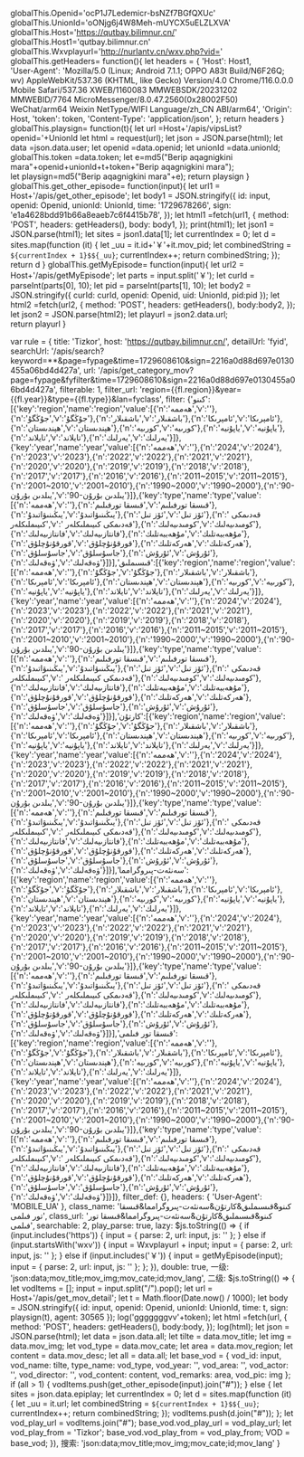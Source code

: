 globalThis.Openid='ocP1J7Ledemicr-bsNZf7BGfQXUc'
globalThis.UnionId='oONjg6j4W8Meh-mUYCX5uELZLXVA'
globalThis.Host='https://qutbay.bilimnur.cn/'
globalThis.Host1='qutbay.bilimnur.cn'
globalThis.Wxvplayurl='http://nurlantv.cn/wxv.php?vid='
globalThis.getHeaders= function(){
    let headers = {
        'Host': Host1,        
        'User-Agent': 'Mozilla/5.0 (Linux; Android 7.1.1; OPPO A83t Build/N6F26Q; wv) AppleWebKit/537.36 (KHTML, like Gecko) Version/4.0 Chrome/116.0.0.0 Mobile Safari/537.36 XWEB/1160083 MMWEBSDK/20231202 MMWEBID/7764 MicroMessenger/8.0.47.2560(0x28002F50) WeChat/arm64 Weixin NetType/WIFI Language/zh_CN ABI/arm64',
        'Origin': Host,
        'token': token,
        'Content-Type': 'application/json',
    };
    return headers
}
globalThis.playsign= function(t){
    let url =Host+'/apis/vipsList?openid='+UnionId
    let html = request(url);
    let json = JSON.parse(html);
    let data =json.data.user;
    let openid =data.openid;
    let unionId =data.unionId;
    globalThis.token =data.token;
    let e=md5("Berip aqagnigkini mara"+openid+unionId+t+token+"Berip aqagnigkini mara");   
    let playsign=md5("Berip aqagnigkini mara"+e);
    return playsign
}
globalThis.get_other_episode= function(input){
    let url1 = Host+'/apis/get_other_episode';
    let body1 = JSON.stringify({
        id: input,
        openid: Openid,
        unionId: UnionId,
        time: '1729678266',
        sign: 'e1a4628bdd91b66a8eaeb7c6f4415b78',
    });
    let html1 =fetch(url1, {
        method: 'POST',
        headers: getHeaders(),
        body: body1,
    });
    print(html1);
    let json1 = JSON.parse(html1);
    let sites = json1.data[1];
    let currentIndex = 0;
    let d = sites.map(function (it) {
        let _uu = it.id+'￥'+it.mov_pid;
        let combinedString = `${currentIndex + 1}$${_uu}`;
        currentIndex++;
        return combinedString;
    });
    return d
}
globalThis.getMyEpisode= function(input){
    let url2 = Host+'/apis/getMyEpisode';
    let parts = input.split('￥');
    let curId = parseInt(parts[0], 10); 
    let pid = parseInt(parts[1], 10); 
    let body2 = JSON.stringify({
        curId: curId,
        openid: Openid,
        uid: UnionId,
        pid:pid
    }); 
    let html2 =fetch(url2, {
        method: 'POST',
        headers: getHeaders(),
        body:body2,
    });
    let json2 = JSON.parse(html2);
    let playurl = json2.data.url;  
    return playurl
}

var rule = {
    title: 'Tizkor',
    host: 'https://qutbay.bilimnur.cn/',
    detailUrl: 'fyid',
    searchUrl: '/apis/search?keyword=**&page=fypage&time=1729608610&sign=2216a0d88d697e0130455a06bd4d427a',
    url: '/apis/get_category_mov?page=fypage&fyfilter&time=1729608610&sign=2216a0d88d697e0130455a06bd4d427a',
    filterable: 1,
    filter_url: 'region={{fl.region}}&year={{fl.year}}&type={{fl.type}}&lan=fyclass',
    filter: {'كىنو':[{'key':'region','name':'region','value':[{'n':'ھەممە','v':''},{'n':'جۇڭگۇ','v':'جۇڭگۇ'},{'n':'باشقىلار','v':'باشقىلار'},{'n':'ئامېرىكا','v':'ئامېرىكا'},{'n':'ھېندىستان','v':'ھېندىستان'},{'n':'كورىيە','v':'كورىيە'},{'n':'ياپۇنيە','v':'ياپۇنيە'},{'n':'تايلاند','v':'تايلاند'},{'n':'يەرلىك','v':'يەرلىك'}]},{'key':'year','name':'year','value':[{'n':'ھەممە','v':''},{'n':'2024','v':'2024'},{'n':'2023','v':'2023'},{'n':'2022','v':'2022'},{'n':'2021','v':'2021'},{'n':'2020','v':'2020'},{'n':'2019','v':'2019'},{'n':'2018','v':'2018'},{'n':'2017','v':'2017'},{'n':'2016','v':'2016'},{'n':'2011~2015','v':'2011~2015'},{'n':'2001~2010','v':'2001~2010'},{'n':'1990~2000','v':'1990~2000'},{'n':'90-يىلدىن بۇرۇن','v':'90-يىلدىن بۇرۇن'}]},{'key':'type','name':'type','value':[{'n':'ھەممە','v':''},{'n':'قىسقا تورفىلىم','v':'قىسقا تورفىلىم'},{'n':'يىڭىنىۋاتىدۇ','v':'يىڭىنىۋاتىدۇ'},{'n':'ئۆز تىل','v':'ئۆز تىل'},{'n':' قەدىمكى كىيىملىكلەر','v':' قەدىمكى كىيىملىكلەر'},{'n':'كومىدىيەلىك','v':'كومىدىيەلىك'},{'n':'فانتازىيەلىك','v':'فانتازىيەلىك'},{'n':'مۇھەببەتلىك','v':'مۇھەببەتلىك'},{'n':'قورقۇنۇچلۇق','v':'قورقۇنۇچلۇق'},{'n':'ھەركەتلىك','v':'ھەركەتلىك'},{'n':'جاسۇسلۇق','v':'جاسۇسلۇق'},{'n':'ئۇرۇش','v':'ئۇرۇش'},{'n':'ۋەقەلىك','v':'ۋەقەلىك'}]}],'قىسىملىق':[{'key':'region','name':'region','value':[{'n':'ھەممە','v':''},{'n':'جۇڭگۇ','v':'جۇڭگۇ'},{'n':'باشقىلار','v':'باشقىلار'},{'n':'ئامېرىكا','v':'ئامېرىكا'},{'n':'ھېندىستان','v':'ھېندىستان'},{'n':'كورىيە','v':'كورىيە'},{'n':'ياپۇنيە','v':'ياپۇنيە'},{'n':'تايلاند','v':'تايلاند'},{'n':'يەرلىك','v':'يەرلىك'}]},{'key':'year','name':'year','value':[{'n':'ھەممە','v':''},{'n':'2024','v':'2024'},{'n':'2023','v':'2023'},{'n':'2022','v':'2022'},{'n':'2021','v':'2021'},{'n':'2020','v':'2020'},{'n':'2019','v':'2019'},{'n':'2018','v':'2018'},{'n':'2017','v':'2017'},{'n':'2016','v':'2016'},{'n':'2011~2015','v':'2011~2015'},{'n':'2001~2010','v':'2001~2010'},{'n':'1990~2000','v':'1990~2000'},{'n':'90-يىلدىن بۇرۇن','v':'90-يىلدىن بۇرۇن'}]},{'key':'type','name':'type','value':[{'n':'ھەممە','v':''},{'n':'قىسقا تورفىلىم','v':'قىسقا تورفىلىم'},{'n':'يىڭىنىۋاتىدۇ','v':'يىڭىنىۋاتىدۇ'},{'n':'ئۆز تىل','v':'ئۆز تىل'},{'n':' قەدىمكى كىيىملىكلەر','v':' قەدىمكى كىيىملىكلەر'},{'n':'كومىدىيەلىك','v':'كومىدىيەلىك'},{'n':'فانتازىيەلىك','v':'فانتازىيەلىك'},{'n':'مۇھەببەتلىك','v':'مۇھەببەتلىك'},{'n':'قورقۇنۇچلۇق','v':'قورقۇنۇچلۇق'},{'n':'ھەركەتلىك','v':'ھەركەتلىك'},{'n':'جاسۇسلۇق','v':'جاسۇسلۇق'},{'n':'ئۇرۇش','v':'ئۇرۇش'},{'n':'ۋەقەلىك','v':'ۋەقەلىك'}]}],'كارتۇن':[{'key':'region','name':'region','value':[{'n':'ھەممە','v':''},{'n':'جۇڭگۇ','v':'جۇڭگۇ'},{'n':'باشقىلار','v':'باشقىلار'},{'n':'ئامېرىكا','v':'ئامېرىكا'},{'n':'ھېندىستان','v':'ھېندىستان'},{'n':'كورىيە','v':'كورىيە'},{'n':'ياپۇنيە','v':'ياپۇنيە'},{'n':'تايلاند','v':'تايلاند'},{'n':'يەرلىك','v':'يەرلىك'}]},{'key':'year','name':'year','value':[{'n':'ھەممە','v':''},{'n':'2024','v':'2024'},{'n':'2023','v':'2023'},{'n':'2022','v':'2022'},{'n':'2021','v':'2021'},{'n':'2020','v':'2020'},{'n':'2019','v':'2019'},{'n':'2018','v':'2018'},{'n':'2017','v':'2017'},{'n':'2016','v':'2016'},{'n':'2011~2015','v':'2011~2015'},{'n':'2001~2010','v':'2001~2010'},{'n':'1990~2000','v':'1990~2000'},{'n':'90-يىلدىن بۇرۇن','v':'90-يىلدىن بۇرۇن'}]},{'key':'type','name':'type','value':[{'n':'ھەممە','v':''},{'n':'قىسقا تورفىلىم','v':'قىسقا تورفىلىم'},{'n':'يىڭىنىۋاتىدۇ','v':'يىڭىنىۋاتىدۇ'},{'n':'ئۆز تىل','v':'ئۆز تىل'},{'n':' قەدىمكى كىيىملىكلەر','v':' قەدىمكى كىيىملىكلەر'},{'n':'كومىدىيەلىك','v':'كومىدىيەلىك'},{'n':'فانتازىيەلىك','v':'فانتازىيەلىك'},{'n':'مۇھەببەتلىك','v':'مۇھەببەتلىك'},{'n':'قورقۇنۇچلۇق','v':'قورقۇنۇچلۇق'},{'n':'ھەركەتلىك','v':'ھەركەتلىك'},{'n':'جاسۇسلۇق','v':'جاسۇسلۇق'},{'n':'ئۇرۇش','v':'ئۇرۇش'},{'n':'ۋەقەلىك','v':'ۋەقەلىك'}]}],'سەنئەت-پىروگرامما':[{'key':'region','name':'region','value':[{'n':'ھەممە','v':''},{'n':'جۇڭگۇ','v':'جۇڭگۇ'},{'n':'باشقىلار','v':'باشقىلار'},{'n':'ئامېرىكا','v':'ئامېرىكا'},{'n':'ھېندىستان','v':'ھېندىستان'},{'n':'كورىيە','v':'كورىيە'},{'n':'ياپۇنيە','v':'ياپۇنيە'},{'n':'تايلاند','v':'تايلاند'},{'n':'يەرلىك','v':'يەرلىك'}]},{'key':'year','name':'year','value':[{'n':'ھەممە','v':''},{'n':'2024','v':'2024'},{'n':'2023','v':'2023'},{'n':'2022','v':'2022'},{'n':'2021','v':'2021'},{'n':'2020','v':'2020'},{'n':'2019','v':'2019'},{'n':'2018','v':'2018'},{'n':'2017','v':'2017'},{'n':'2016','v':'2016'},{'n':'2011~2015','v':'2011~2015'},{'n':'2001~2010','v':'2001~2010'},{'n':'1990~2000','v':'1990~2000'},{'n':'90-يىلدىن بۇرۇن','v':'90-يىلدىن بۇرۇن'}]},{'key':'type','name':'type','value':[{'n':'ھەممە','v':''},{'n':'قىسقا تورفىلىم','v':'قىسقا تورفىلىم'},{'n':'يىڭىنىۋاتىدۇ','v':'يىڭىنىۋاتىدۇ'},{'n':'ئۆز تىل','v':'ئۆز تىل'},{'n':' قەدىمكى كىيىملىكلەر','v':' قەدىمكى كىيىملىكلەر'},{'n':'كومىدىيەلىك','v':'كومىدىيەلىك'},{'n':'فانتازىيەلىك','v':'فانتازىيەلىك'},{'n':'مۇھەببەتلىك','v':'مۇھەببەتلىك'},{'n':'قورقۇنۇچلۇق','v':'قورقۇنۇچلۇق'},{'n':'ھەركەتلىك','v':'ھەركەتلىك'},{'n':'جاسۇسلۇق','v':'جاسۇسلۇق'},{'n':'ئۇرۇش','v':'ئۇرۇش'},{'n':'ۋەقەلىك','v':'ۋەقەلىك'}]}],'قىسقا تور فىلمى':[{'key':'region','name':'region','value':[{'n':'ھەممە','v':''},{'n':'جۇڭگۇ','v':'جۇڭگۇ'},{'n':'باشقىلار','v':'باشقىلار'},{'n':'ئامېرىكا','v':'ئامېرىكا'},{'n':'ھېندىستان','v':'ھېندىستان'},{'n':'كورىيە','v':'كورىيە'},{'n':'ياپۇنيە','v':'ياپۇنيە'},{'n':'تايلاند','v':'تايلاند'},{'n':'يەرلىك','v':'يەرلىك'}]},{'key':'year','name':'year','value':[{'n':'ھەممە','v':''},{'n':'2024','v':'2024'},{'n':'2023','v':'2023'},{'n':'2022','v':'2022'},{'n':'2021','v':'2021'},{'n':'2020','v':'2020'},{'n':'2019','v':'2019'},{'n':'2018','v':'2018'},{'n':'2017','v':'2017'},{'n':'2016','v':'2016'},{'n':'2011~2015','v':'2011~2015'},{'n':'2001~2010','v':'2001~2010'},{'n':'1990~2000','v':'1990~2000'},{'n':'90-يىلدىن بۇرۇن','v':'90-يىلدىن بۇرۇن'}]},{'key':'type','name':'type','value':[{'n':'ھەممە','v':''},{'n':'قىسقا تورفىلىم','v':'قىسقا تورفىلىم'},{'n':'يىڭىنىۋاتىدۇ','v':'يىڭىنىۋاتىدۇ'},{'n':'ئۆز تىل','v':'ئۆز تىل'},{'n':' قەدىمكى كىيىملىكلەر','v':' قەدىمكى كىيىملىكلەر'},{'n':'كومىدىيەلىك','v':'كومىدىيەلىك'},{'n':'فانتازىيەلىك','v':'فانتازىيەلىك'},{'n':'مۇھەببەتلىك','v':'مۇھەببەتلىك'},{'n':'قورقۇنۇچلۇق','v':'قورقۇنۇچلۇق'},{'n':'ھەركەتلىك','v':'ھەركەتلىك'},{'n':'جاسۇسلۇق','v':'جاسۇسلۇق'},{'n':'ئۇرۇش','v':'ئۇرۇش'},{'n':'ۋەقەلىك','v':'ۋەقەلىك'}]}]},
    filter_def: {},
    headers: {
        'User-Agent': 'MOBILE_UA'
    },
    class_name: 'كىنو&قىسىملىق&كارتۇن&سەنئەت-پىروگرامما&قىسقا تور فىلمى',
    class_url: 'كىنو&قىسىملىق&كارتۇن&سەنئەت-پىروگرامما&قىسقا تور فىلمى',
    searchable: 2,
    play_parse: true,
    lazy: $js.toString(() => {
        if (input.includes('https')) {
            input = { parse: 2, url: input, js: '' };
        } else if (input.startsWith('wxv')) {
            input = Wxvplayurl + input;
            input = { parse: 2, url: input, js: '' };
        } else if (input.includes('￥')) {
            input = getMyEpisode(input);
            input = { parse: 2, url: input, js: '' };
        };
    }),
    double: true,
    一级: 'json:data;mov_title;mov_img;mov_cate;id;mov_lang',
    二级: $js.toString(() => {
        let vodItems = [];
        input = input.split("/").pop();
        let url = Host+'/apis/get_mov_detail';
        let t = Math.floor(Date.now() / 1000);
        let body = JSON.stringify({
            id: input,
            openid: Openid,
            unionId: UnionId,
            time: t,
            sign: playsign(t),
            agent: 30565
        });
        log('gggggggvv'+token);
        let html =fetch(url, {
            method: 'POST',
            headers: getHeaders(),
            body:body,
        });
        log(html);
        let json = JSON.parse(html);
        let data = json.data.all;
        let tilte = data.mov_title;
        let img = data.mov_img;
        let vod_type = data.mov_cate;
        let area = data.mov_region;
        let content = data.mov_desc;
        let all = data.all;
        let base_vod = {
            vod_id: input,
            vod_name: tilte,
            type_name: vod_type,
            vod_year: '',
            vod_area: '',
            vod_actor: '',
            vod_director: '',
            vod_content: content,
            vod_remarks: area,
            vod_pic: img
        };
        if (all > 1) {
            vodItems.push(get_other_episode(input).join("#"));
        } else {
            let sites = json.data.epiplay;
            let currentIndex = 0;
            let d = sites.map(function (it) {
                let _uu = it.url;
                let combinedString = `${currentIndex + 1}$${_uu}`;
                currentIndex++;
                return combinedString;
            });
            vodItems.push(d.join("#")); 
        };
        let vod_play_url = vodItems.join("#");
        base_vod.vod_play_url = vod_play_url;
        let vod_play_from = 'Tizkor';
        base_vod.vod_play_from = vod_play_from;
        VOD = base_vod;
    }),
    搜索: 'json:data;mov_title;mov_img;mov_cate;id;mov_lang'
}